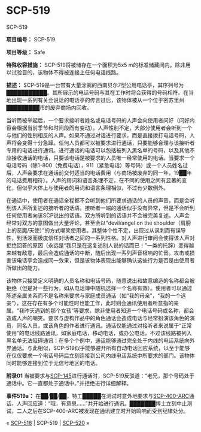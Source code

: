 # SCP-519
                        




SCP-519



**项目编号：** SCP-519

**项目等级：** Safe

**特殊收容措施：** SCP-519将被储存在一个面积为5x5 m的标准储藏间内。除非用以试验目的，该物体不得被连接上任何电话线路。

**描述：** SCP-519是一台带有大量涂鸦的西南贝尔7型公用电话亭，其序列号为███████████。其所展示的电话号码与其在工作时将会获得的号码相符。在当地出现一系列有关会说话的电话亭的传言过后，该物体被从一个位于密苏里州█████████市的废弃商场内回收。

当听筒被举起后，一个要求接听者姓名或电话号码的人声会向使用者问好（问好内容会根据当前季节和时间段而有变动）。人声性别不定，大部分使用者会听到一个与他们的性别相反的人声。如果不通过对话进行要求，而是直接拨打电话号码，人声将会变得十分急躁。任何人员都可以被要求进行通话，只要能够合理与该接听者专用的电话进行通讯。进行通话的电话可以包括被列入黑名单的号码，以及其他不应接收通话的电话，只要该电话是被要求的人员唯一经常使用的电话。当要求一个电话号码（除1-800（免费电话），911（紧急电话）等号码）或一个人员姓名过后，人声会要求在通话前交付适当的电话费用（与商场被废弃的同一年，19██年的电话费用相符）。人声的用词和语言条理不定，在不同的使用之间有显著的变化，但似乎大体上与使用者的用词和语言条理相似，不过有少数例外。

在通话中，使用者在通话全程都不会听到他们所要求通话的人员的声音，而是会听到该人声所复述的接听者的话语。接听者一端的通话似乎没有异常，但是不会听到任何使用者向该SCP说出的话语。双方所听到的话语并不会被完美复述。人声会经常对双方的意图做出大量评论，甚至会以“devil/angel on the shoulder（肩膀上的恶魔/天使）”的方式嘲笑使用者。其整体个性不定，出现过从讽刺而有误导性，到活泼而极度信任对话者之间的一系列性格。对人声进行审问会使得该人声对拒绝回答的原因（永远是“我只是在这复述别人说的话而已！”一类的托辞）变得越来越有敌意，最后会造成通话的中断，随后出现一系列声音极响的忙音。攻击或损害该电话亭会造成同一效果，但是该物体表现出能够确认这些行为是否是由使用者所做出的能力。

该物体只接受定义明确的人员名称和电话号码，随意说出和故意编造的名称都会被拒绝（但是对一些行为，如从电话簿中随机选择一个名称有效）。使用者可以通过陈述亲属关系而不是名称来要求与家庭成员通话（如“我的母亲”，“我的一个远亲”），这在存在有多个可能性时也能工作，此时则会通讯使用者所意指的亲属。“我昨天遇到的那个女孩”等要求，除非使用者知道一个电话号码或名称，都会造成人声的嘲笑。要求与虚构作品中的角色通话会造成电话与经常扮演该角色的演员，同名人员，或该角色的作者进行通讯。通话仅能通过对接听者来说属于“正常使用”的电话线路通讯，如家庭电话，移动电话，或办公电话，不过该线路被列入黑名单无法阻碍通讯：在多个个例中，通话能够通过完全处于内线的电话系统向外界通话。与此相似，SCP-519似乎能够避开所有自动电话回应系统，以至于能够在仅仅要求一个电话号码后立刻连接到公司内线电话系统中所要求的部门。该物体同时能够连接到位于无信号地区的电话。

**附录01**  当被要求与[SCP-145](/scp-145)进行通话时，SCP-519反驳道：“老兄，那个号码处于通话中。它一直都处于通话中。”并拒绝进行详细解释。

**事件519a：** 在██/██/██，特工█████在测试时意外地要求与[SCP-400-ARC](/scp-400-arc)通话，人声回应道：“哦，有意思……”并开始进行通讯。███████博士立刻中止测试，二人之后在SCP-400-ARC被发现在通讯建立时开始鸣响而受到纪律处分。



« [SCP-518](/scp-518) | SCP-519 | [SCP-520](/scp-520) »





                    